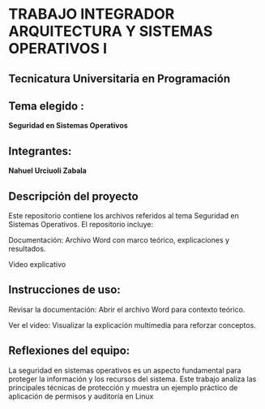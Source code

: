 # TRABAJO INTEGRADOR ARQUITECTURA Y SISTEMAS OPERATIVOS I


## Tecnicatura Universitaria en Programación ##

## Tema elegido :
  **Seguridad en Sistemas Operativos**

## Integrantes: 
  **Nahuel Urciuoli Zabala**  

## Descripción del proyecto
Este repositorio contiene los archivos referidos al tema Seguridad en Sistemas Operativos. El repositorio incluye:

  Documentación: Archivo Word con marco teórico, explicaciones y resultados.

  Video explicativo

## Instrucciones de uso:

Revisar la documentación: Abrir el archivo Word para contexto teórico.

Ver el video: Visualizar la explicación multimedia para reforzar conceptos.

## Reflexiones del equipo:

La seguridad en sistemas operativos es un aspecto fundamental para proteger la
información y los recursos del sistema. Este trabajo analiza las principales técnicas de
protección y muestra un ejemplo práctico de aplicación de permisos y auditoría en
Linux
